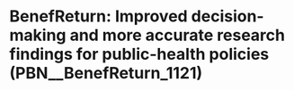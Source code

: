 # BenefReturn: __Improved decision-making and more accurate research findings for public-health policies__ (PBN__BenefReturn_1121)

